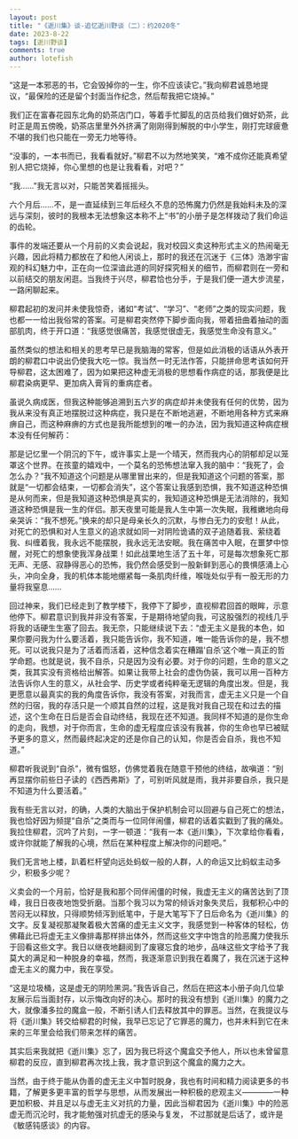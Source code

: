 ```yaml
---
layout: post
title: "《逝川集》谈-追忆逝川野谈（二）：约2020冬"
date: 2023-8-22
tags: [逝川野谈]
comments: true
author: lotefish
---
```


“这是一本邪恶的书，它会毁掉你的一生，你不应该读它。”我向柳君诚恳地提议，“最保险的还是留个封面当作纪念，然后帮我把它烧掉。”

我们正在富春花园东北角的奶茶店门口，等着手忙脚乱的店员给我们做好奶茶，此时正是周五傍晚，奶茶店里里外外挤满了刚刚得到解脱的中小学生，刚打完球疲惫不堪的我们也只能在一旁无力地等待。

“没事的，一本书而已，我看看就好。”柳君不以为然地笑笑，“难不成你还能真希望别人把它烧掉，你心里想的也是让我看看，对吧？”

“我……”我无言以对，只能苦笑着摇摇头。

六个月后……不，是一直延续到三年后经久不息的恐怖魔力仍然是我始料未及的深远与深刻，彼时的我根本无法想象这本称不上“书”的小册子是怎样拨动了我们命运的齿轮。

事件的发端还要从一个月前的义卖会说起，我对校园义卖这种形式主义的热闹毫无兴趣，因此将精力都放在了和他人闲谈上，那时的我还在沉迷于《三体》浩渺宇宙观的科幻魅力中，正在向一位深谙此道的同好探究相关的细节，而柳君则在一旁和以前结交的朋友闲逛。当我终于兴尽，柳君恰也分手，于是我们便一道大步流星，一路闲聊起来。

柳君起初的发问并未使我惊奇，诸如“考试”、“学习”、“老师”之类的现实问题，我也都一一给出我俗常的答案。可是柳君突然停下脚步面向我，带着扭曲着抽动的面部肌肉，终于开口道：“我感觉很痛苦，我感觉很虚无，我感觉生命没有意义。”

虽然类似的想法和相关的思考早已是我脑海的常客，但是如此消极的话语从外表开朗的柳君口中说出仍使我大吃一惊。我当然一时无法作答，只能拼命思考该如何开导柳君，这太困难了，因为如果把这种虚无消极的思想看作病症的话，那我便是比柳君染病更早、更加病入膏肓的重病症者。

虽说久病成医，但我这种能够追溯到五六岁的病症却并未使我有任何的优势，因为我从来没有真正地摆脱过这种病症，我只是在不断地逃避，不断地用各种方式来麻痹自己，而这种麻痹的方式也是我所能想到的唯一的办法，因为我知道这种病症根本没有任何解药：

那是记忆里一个阴沉的下午，或许事实上是一个晴天，然而我内心的阴郁却足以笼罩这个世界。在孩童的嬉戏中，一个莫名的恐怖想法窜入我的脑中：“我死了，会怎么办？”我不知道这个问题是从哪里冒出来的，但是我知道这个问题的答案，那就是“一切都会结束，一切都会消失”，这个答案让我感到恐惧，我不知道这种恐惧是从何而来，但是我知道这种恐惧是真实的，我知道这种恐惧是无法消除的，我知道这种恐惧是我一生的伴侣。那天夜里可能是我人生中第一次失眠，我稚嫩地向母亲哭诉：“我不想死。”换来的却只是母亲长久的沉默，与惨白无力的安慰！从此，对死亡的恐惧和对人生意义的追求就如同一对阴险诡谲的双子追随着我、萦绕着我、纠缠着我，我永远不能摆脱，我永远无法安眠。我在痛苦中入眠，在噩梦中惊醒，对死亡的想象使我浑身战栗！如此战栗地生活了五十年，可是每次想象死亡那无声、无感、寂静得恶心的恐怖，我仍然会感受到一股新鲜到恶心的畏惧感涌上心头，冲向全身，我的机体本能地绷紧每一条肌肉纤维，喉咙处似乎有一股无形的力量将我窒息……

回过神来，我们已经走到了教学楼下，我停下了脚步，直视柳君回首的眼眸，示意他停下。柳君意识到我并非没有答案，于是期待地望向我，可这股强烈的视线几乎将我的话硬生生塞了回去。我无奈，只能继续说下去：“虚无主义是我的本色，如果你要问我为什么要活着，我只能告诉你，我不知道，唯一能告诉你的是，我不想死。可以说我只是为了活着而活着，这种信念着实在糟蹋‘自杀’这个唯一真正的哲学命题。也就是说，我不自杀，只是因为没有必要。对于你的问题，生命的意义之类，我其实没有资格给出解答。如果让我带上社会的虚伪伪装，我可以用一百种方法告诉你人生的意义，从社会学、历史学或者纯粹毫无逻辑的角度出发。但是，我更愿意以最真实的我的角度告诉你，我没有答案，对我而言，虚无主义只是一个自然的归宿，我的存活只是一个顺其自然的过程，这是我对我自己现在和过去的描述，这个生命在日后是否会自动终结，我现在还不知道。我同样不知道的是你生命的走向，我想，对于你而言，生命的虚无程度应该没有我甚，你的生命也早已被赋予更多的意义，然而最终起决定的还是你自己的认知，你是否会自杀，我也不知道。”

柳君听我说到“自杀”，微有愠怒，仿佛觉着我在随意干预他的终结，故嗔道：“别再显摆你前些日子读的《西西弗斯》了，可别听风就是雨，我并非要自杀，我只是不知道为什么要活着。”

我有些无言以对，的确，人类的大脑出于保护机制会可以回避与自己死亡的想法，我也恰好因为频提“自杀”之类而与一位同伴闹僵，柳君的话着实戳到了我的痛处。我拉住柳君，沉吟了片刻，一字一顿道：“我有一本《逝川集》，下次拿给你看看，或许你就能了解我的心境，然后在某种程度上解决你的问题吧。”

我们无言地上楼，趴着栏杆望向远处蚂蚁一般的人群，人的命运又比蚂蚁主动多少，积极多少呢？

义卖会的一个月前，恰好是我和那个同伴闹僵的时候，我虚无主义的痛苦达到了顶峰，我日日夜夜地饱受折磨。当那个我习以为常的倾诉对象失灵后，我郁积心中的苦闷无以释放，只得顺势倾泻到纸笔中，于是大笔写下了日后命名为《逝川集》的文字。反复凝视那凝聚着极大苦痛的虚无主义文字，我感觉到一种客体的轻松，仿佛藉此已将虚无主义像排毒那样排出体外，然而这些文字中饱含的险恶魔力使我乐于回看这些文字。我日以继夜地翻阅到了废寝忘食的地步，品味这些文字给予了我莫大的满足和一种脱身的幸福，然而，我逐渐意识到我在着魔了，我在沉迷于这种虚无主义的魔力中，我在享受。

“这是垃圾桶，这是虚无的阴险黑洞。”我告诉自己，然后在把这本小册子向几位挚友展示后当面封存，以示悔改向好的决心。那时的我没有想到《逝川集》的魔力之大，就像潘多拉的魔盒一般，不断引诱人们去释放其中的罪恶。当然，在我提议与将《逝川集》转交给柳君的时候，我早已忘记了它罪恶的魔力，也并未料到它在未来的三年里会给我们带来怎样的痛苦。

其实后来我就把《逝川集》忘了，因为我已将这个魔盒交予他人，所以也未曾留意柳君的反应，直到柳君再次找上我，我才意识到这个魔盒的魔力之大。

当然，由于终于能从伪善的虚无主义中暂时脱身，我也有时间和精力阅读更多的书籍，了解更多更丰富的哲学与思想，从而发展出一种积极的悲观主义————一种更加积极、并且足以与虚无主义对抗的力量，因此当柳君因为《逝川集》中的险恶虚无而沉沦时，我才能勉强对抗虚无的感染与复发， 不过那就是后话了，或许是《敏感钝感谈》的内容。